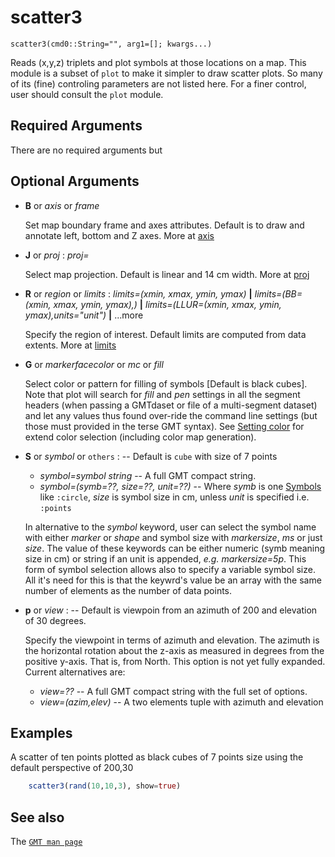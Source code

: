 # scatter3

	scatter3(cmd0::String="", arg1=[]; kwargs...)

Reads (x,y,z) triplets and plot symbols at those locations on a map. This module is a subset of `plot` to make
it simpler to draw scatter plots. So many of its (fine) controling parameters are not listed here. For a
finer control, user should consult the `plot` module.

Required Arguments
------------------

There are no required arguments but

Optional Arguments
------------------

- **B** or *axis* or *frame*

  Set map boundary frame and axes attributes. Default is to draw and annotate left, bottom and Z axes.
  More at [axis](@ref)

- **J** or *proj* : *proj=<parameters>*

  Select map projection. Default is linear and 14 cm width. More at [proj](@ref)

- **R** or *region* or *limits* : *limits=(xmin, xmax, ymin, ymax)* **|** *limits=(BB=(xmin, xmax, ymin, ymax),)*
   **|** *limits=(LLUR=(xmin, xmax, ymin, ymax),units="unit")* **|** ...more 

   Specify the region of interest. Default limits are computed from data extents. More at [limits](@ref)

- **G** or *markerfacecolor* or *mc* or *fill*

   Select color or pattern for filling of symbols [Default is black cubes]. Note that plot will search for *fill*
   and *pen* settings in all the segment headers (when passing a GMTdaset or file of a multi-segment dataset)
   and let any values thus found over-ride the command line settings (but those must provided in the terse GMT
   syntax). See [Setting color](@ref) for extend color selection (including color map generation).

- **S** or *symbol* or `others` : --  Default is `cube` with size of 7 points
   - *symbol=symbol string* -- A full GMT compact string.
   - *symbol=(symb=??, size=??, unit=??)*  -- Where *symb* is one [Symbols](@ref) like `:circle`, *size* is
     symbol size in cm, unless *unit* is specified i.e. `:points`

   In alternative to the *symbol* keyword, user can select the symbol name with either *marker* or *shape*
   and symbol size with *markersize*, *ms* or just *size*. The value of these keywords can be either numeric
   (symb meaning size in cm) or string if an unit is appended, *e.g.*  *markersize=5p*. This form of symbol
   selection allows also to specify a variable symbol size. All it's need for this is that the keywrd's value
   be an array with the same number of elements as the number of data points. 

- **p** or *view* : -- Default is viewpoin from an azimuth of 200 and elevation of 30 degrees.

   Specify the viewpoint in terms of azimuth and elevation. The azimuth is the horizontal rotation about the z-axis as measured in degrees from the positive y-axis. That is, from North. This option is not yet fully
   expanded. Current alternatives are:
     - *view=??*  -- A full GMT compact string with the full set of options.
     - *view=(azim,elev)*  -- A two elements tuple with azimuth and elevation

Examples
--------

A scatter of ten points plotted as black cubes of 7 points size using the default perspective of 200,30

```julia
    scatter3(rand(10,10,3), show=true)
```

See also
--------

The [`GMT man page`](https://gmt.soest.hawaii.edu/doc/latest/plot.html)